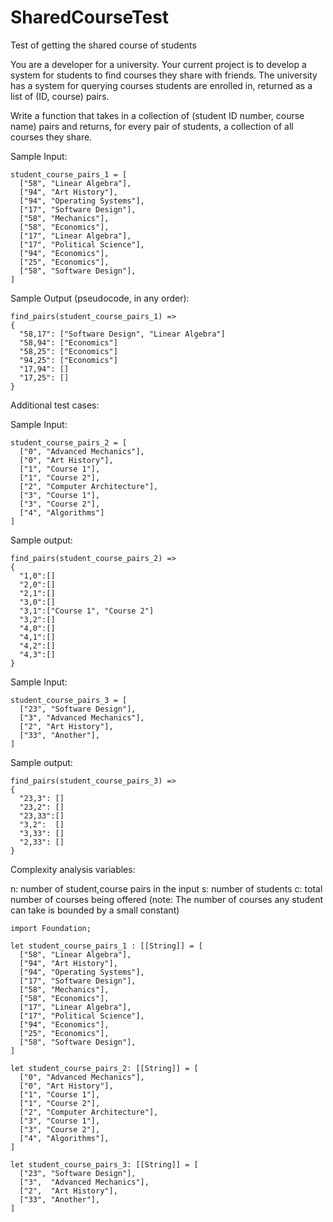 # SharedCourseTest
Test of getting the shared course of students


You are a developer for a university. Your current project is to develop a system for students to find courses they share with friends. The university has a system for querying courses students are enrolled in, returned as a list of (ID, course) pairs.

Write a function that takes in a collection of (student ID number, course name) pairs and returns, for every pair of students, a collection of all courses they share.

Sample Input:
```
student_course_pairs_1 = [
  ["58", "Linear Algebra"],
  ["94", "Art History"],
  ["94", "Operating Systems"],
  ["17", "Software Design"],
  ["58", "Mechanics"],
  ["58", "Economics"],
  ["17", "Linear Algebra"],
  ["17", "Political Science"],
  ["94", "Economics"],
  ["25", "Economics"],
  ["58", "Software Design"],
]
```
Sample Output (pseudocode, in any order):
```
find_pairs(student_course_pairs_1) =>
{
  "58,17": ["Software Design", "Linear Algebra"]
  "58,94": ["Economics"]
  "58,25": ["Economics"]
  "94,25": ["Economics"]
  "17,94": []
  "17,25": []
}
```


Additional test cases:

Sample Input:
```
student_course_pairs_2 = [
  ["0", "Advanced Mechanics"],
  ["0", "Art History"],
  ["1", "Course 1"],
  ["1", "Course 2"],
  ["2", "Computer Architecture"],
  ["3", "Course 1"],
  ["3", "Course 2"],
  ["4", "Algorithms"]
]
```


Sample output:
```
find_pairs(student_course_pairs_2) =>
{
  "1,0":[]
  "2,0":[]
  "2,1":[]
  "3,0":[]
  "3,1":["Course 1", "Course 2"]
  "3,2":[]
  "4,0":[]
  "4,1":[]
  "4,2":[]
  "4,3":[]
} 
```
Sample Input:
```
student_course_pairs_3 = [
  ["23", "Software Design"], 
  ["3", "Advanced Mechanics"], 
  ["2", "Art History"], 
  ["33", "Another"],
]
```

Sample output:
```
find_pairs(student_course_pairs_3) =>
{
  "23,3": []
  "23,2": []
  "23,33":[]
  "3,2":  []
  "3,33": []
  "2,33": []
}
```
Complexity analysis variables:

n: number of student,course pairs in the input
s: number of students
c: total number of courses being offered (note: The number of courses any student can take is bounded by a small constant)


```
import Foundation;

let student_course_pairs_1 : [[String]] = [
  ["58", "Linear Algebra"],
  ["94", "Art History"],
  ["94", "Operating Systems"],
  ["17", "Software Design"],
  ["58", "Mechanics"],
  ["58", "Economics"],
  ["17", "Linear Algebra"],
  ["17", "Political Science"],
  ["94", "Economics"],
  ["25", "Economics"],
  ["58", "Software Design"],
]

let student_course_pairs_2: [[String]] = [
  ["0", "Advanced Mechanics"],
  ["0", "Art History"],
  ["1", "Course 1"],
  ["1", "Course 2"],
  ["2", "Computer Architecture"],
  ["3", "Course 1"],
  ["3", "Course 2"],
  ["4", "Algorithms"],
]

let student_course_pairs_3: [[String]] = [
  ["23", "Software Design"], 
  ["3",  "Advanced Mechanics"], 
  ["2",  "Art History"], 
  ["33", "Another"],
]
```
